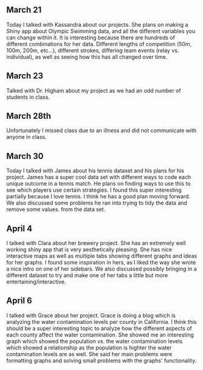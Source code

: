 ## March 21

Today I talked with Kassandra about our projects. She plans on making a Shiny app about Olympic Swimming data, and all the different variables you can change within it. It is interesting because there are hundreds of different combinations for her data. Different lengths of competition (50m, 100m, 200m, etc...), different strokes, differing team events (relay vs. individual), as well as seeing how this has all changed over time.

## March 23

Talked with Dr. Higham about my project as we had an odd number of students in class.

## March 28th

Unfortunately I missed class due to an illness and did not communicate with anyone in class.

## March 30

Today I talked with James about his tennis dataset and his plans for his project. James has a super cool data set with different ways to code each unique outcome in a tennis match. He plans on finding ways to use this to see which players use certain strategies. I found this super interesting partially because I love tennis. I think he has a good plan moving forward. We also discussed some problems he ran into trying to tidy the data and remove some values. from the data set.

## April 4

I talked with Clara about her brewery project. She has an extremely well working shiny app that is very aesthetically pleasing. She has nice interactive maps as well as multiple tabs showing different graphs and ideas for her graphs. I found some inspiration in hers, as I liked the way she wrote a nice intro on one of her sidebars. We also discussed possibly bringing in a different dataset to try and make one of her tabs a little but more entertaining/interactive.

## April 6

I talked with Grace about her project. Grace is doing a blog which is analyzing the water contamination levels per county in California. I think this should be a super interesting topic to analyze how the different aspects of each county affect the water contamination. She showed me an interesting graph which showed the population vs. the water contamination levels which showed a relationship as the population is highter the water contamination levels are as well. She said her main problems were formatting graphs and solving small problems with the graphs' functionality.